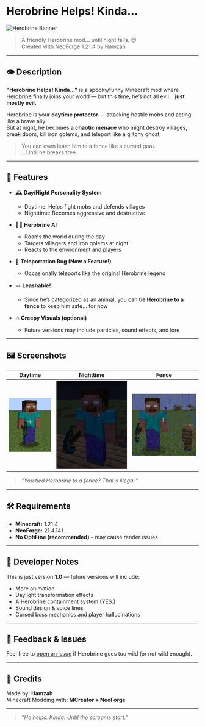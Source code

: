 # Herobrine Helps! Kinda...

![Herobrine Banner](images/1.png)

> A friendly Herobrine mod... until night falls. 😈  
> Created with NeoForge 1.21.4 by Hamzah

---

## 👁️ Description

**"Herobrine Helps! Kinda..."** is a spooky/funny Minecraft mod where Herobrine finally joins your world — but this time, he’s not all evil… **just mostly evil.**

Herobrine is your **daytime protector** — attacking hostile mobs and acting like a brave ally.  
But at night, he becomes a **chaotic menace** who might destroy villages, break doors, kill iron golems, and teleport like a glitchy ghost.

> You can even leash him to a fence like a cursed goat.  
> ...Until he breaks free.

---

## 🧠 Features

- 🕰️ **Day/Night Personality System**
  - Daytime: Helps fight mobs and defends villages
  - Nighttime: Becomes aggressive and destructive

- 🧍‍♂️ **Herobrine AI**
  - Roams the world during the day
  - Targets villagers and iron golems at night
  - Reacts to the environment and players

- 💨 **Teleportation Bug (Now a Feature!)**
  - Occasionally teleports like the original Herobrine legend

- 🪢 **Leashable!**
  - Since he’s categorized as an animal, you can **tie Herobrine to a fence** to keep him safe... for now

- 🔥 **Creepy Visuals (optional)**
  - Future versions may include particles, sound effects, and lore

---

## 🖼️ Screenshots

| Daytime | Nighttime | Fence |
|--------|-----------|------------|
| ![Day](images/2.png) | ![Night](images/3.png) | ![Fence](images/4.png) |

> *"You tied Herobrine to a fence? That's illegal."*

---

## 🛠️ Requirements

- **Minecraft:** 1.21.4  
- **NeoForge:** 21.4.141  
- **No OptiFine (recommended)** – may cause render issues

---

## 🧪 Developer Notes

This is just version **1.0** — future versions will include:
- More animation
- Daylight transformation effects
- A Herobrine containment system (YES.)
- Sound design & voice lines
- Cursed boss mechanics and player hallucinations

---

## 💬 Feedback & Issues

Feel free to [open an issue](https://github.com/HamzahHossam12121/NeoForge-Cool-Mods-/issues) if Herobrine goes too wild (or not wild enough).

---

## 🔗 Credits

Made by: **Hamzah**  
Minecraft Modding with: **MCreator + NeoForge**

---

> *“He helps. Kinda. Until the screams start.”*

